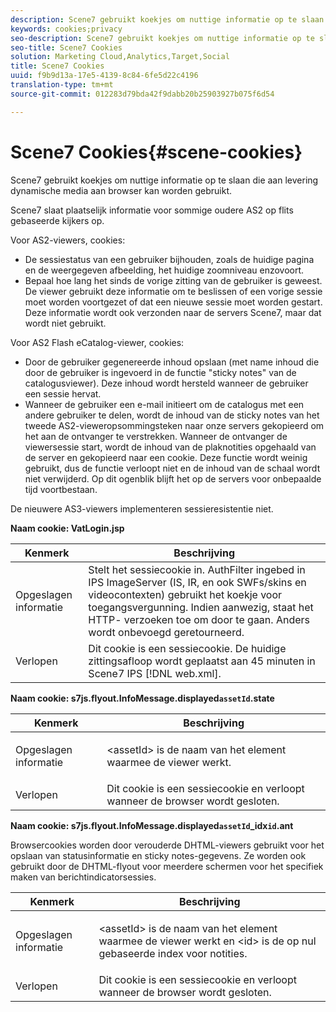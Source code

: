 ```yaml
---
description: Scene7 gebruikt koekjes om nuttige informatie op te slaan die aan levering dynamische media aan browser kan worden gebruikt.
keywords: cookies;privacy
seo-description: Scene7 gebruikt koekjes om nuttige informatie op te slaan die aan levering dynamische media aan browser kan worden gebruikt.
seo-title: Scene7 Cookies
solution: Marketing Cloud,Analytics,Target,Social
title: Scene7 Cookies
uuid: f9b9d13a-17e5-4139-8c84-6fe5d22c4196
translation-type: tm+mt
source-git-commit: 012283d79bda42f9dabb20b25903927b075f6d54

---
```



# Scene7 Cookies{#scene-cookies}

Scene7 gebruikt koekjes om nuttige informatie op te slaan die aan levering dynamische media aan browser kan worden gebruikt.

Scene7 slaat plaatselijk informatie voor sommige oudere AS2 op flits gebaseerde kijkers op.

Voor AS2-viewers, cookies:

* De sessiestatus van een gebruiker bijhouden, zoals de huidige pagina en de weergegeven afbeelding, het huidige zoomniveau enzovoort.
* Bepaal hoe lang het sinds de vorige zitting van de gebruiker is geweest. De viewer gebruikt deze informatie om te beslissen of een vorige sessie moet worden voortgezet of dat een nieuwe sessie moet worden gestart. Deze informatie wordt ook verzonden naar de servers Scene7, maar dat wordt niet gebruikt.

Voor AS2 Flash eCatalog-viewer, cookies:

* Door de gebruiker gegenereerde inhoud opslaan (met name inhoud die door de gebruiker is ingevoerd in de functie &quot;sticky notes&quot; van de catalogusviewer). Deze inhoud wordt hersteld wanneer de gebruiker een sessie hervat.
* Wanneer de gebruiker een e-mail initieert om de catalogus met een andere gebruiker te delen, wordt de inhoud van de sticky notes van het tweede AS2-vieweropsommingsteken naar onze servers gekopieerd om het aan de ontvanger te verstrekken. Wanneer de ontvanger de viewersessie start, wordt de inhoud van de plaknotities opgehaald van de server en gekopieerd naar een cookie. Deze functie wordt weinig gebruikt, dus de functie verloopt niet en de inhoud van de schaal wordt niet verwijderd. Op dit ogenblik blijft het op de servers voor onbepaalde tijd voortbestaan.

De nieuwere AS3-viewers implementeren sessieresistentie niet.

**Naam cookie: VatLogin.jsp**

| Kenmerk | Beschrijving |
|---|---|
| Opgeslagen informatie | Stelt het sessiecookie in. AuthFilter ingebed in IPS ImageServer (IS, IR, en ook SWFs/skins en videocontexten) gebruikt het koekje voor toegangsvergunning. Indien aanwezig, staat het HTTP- verzoeken toe om door te gaan. Anders wordt onbevoegd geretourneerd. |
| Verlopen | Dit cookie is een sessiecookie. De huidige zittingsafloop wordt geplaatst aan 45 minuten in Scene7 IPS [!DNL web.xml]. |

**Naam cookie: s7js.flyout.InfoMessage.displayed`assetId`.state**

<table id="table_6835D64C5D464A049F576621F2BE3FAD"> 
 <thead> 
  <tr> 
   <th colname="col1" class="entry"> Kenmerk </th> 
   <th colname="col2" class="entry"> Beschrijving </th> 
  </tr> 
 </thead>
 <tbody> 
  <tr> 
   <td colname="col1"> Opgeslagen informatie </td> 
   <td colname="col2"> <p>&lt;assetId&gt; is de naam van het element waarmee de viewer werkt. </p> </td> 
  </tr> 
  <tr> 
   <td colname="col1"> Verlopen </td> 
   <td colname="col2"> Dit cookie is een sessiecookie en verloopt wanneer de browser wordt gesloten. </td> 
  </tr> 
 </tbody> 
</table>

**Naam cookie: s7js.flyout.InfoMessage.displayed`assetId`_idx`id`.ant**

Browsercookies worden door verouderde DHTML-viewers gebruikt voor het opslaan van statusinformatie en sticky notes-gegevens. Ze worden ook gebruikt door de DHTML-flyout voor meerdere schermen voor het specifiek maken van berichtindicatorsessies.

<table id="table_8F6CC83D32D54BEE99884318AD126C98"> 
 <thead> 
  <tr> 
   <th colname="col1" class="entry"> Kenmerk </th> 
   <th colname="col2" class="entry"> Beschrijving </th> 
  </tr> 
 </thead>
 <tbody> 
  <tr> 
   <td colname="col1"> Opgeslagen informatie </td> 
   <td colname="col2"> <p> </p> <p> &lt;assetId&gt; is de naam van het element waarmee de viewer werkt en &lt;id&gt; is de op nul gebaseerde index voor notities. </p> </td> 
  </tr> 
  <tr> 
   <td colname="col1"> Verlopen </td> 
   <td colname="col2"> Dit cookie is een sessiecookie en verloopt wanneer de browser wordt gesloten. </td> 
  </tr> 
 </tbody> 
</table>

